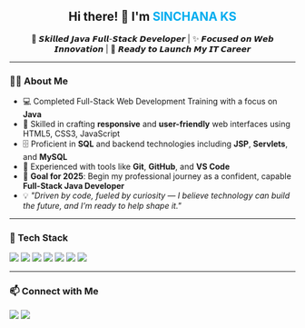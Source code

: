 <!-- Centered Header -->
<h2 align="center">Hi there! 👋 I'm <span style="color:#00ADEF;">SINCHANA KS</span></h2>
<p align="center">
  🔧 𝙎𝙠𝙞𝙡𝙡𝙚𝙙 𝙅𝙖𝙫𝙖 𝙁𝙪𝙡𝙡-𝙎𝙩𝙖𝙘𝙠 𝘿𝙚𝙫𝙚𝙡𝙤𝙥𝙚𝙧 | ✨ 𝙁𝙤𝙘𝙪𝙨𝙚𝙙 𝙤𝙣 𝙒𝙚𝙗 𝙄𝙣𝙣𝙤𝙫𝙖𝙩𝙞𝙤𝙣 | 🚀 𝙍𝙚𝙖𝙙𝙮 𝙩𝙤 𝙇𝙖𝙪𝙣𝙘𝙝 𝙈𝙮 𝙄𝙏 𝘾𝙖𝙧𝙚𝙚𝙧
</p>

---

### 👩‍💻 About Me

- 💻 Completed Full-Stack Web Development Training with a focus on **Java**
- 🎨 Skilled in crafting **responsive** and **user-friendly** web interfaces using HTML5, CSS3, JavaScript
- 🗄️ Proficient in **SQL** and backend technologies including **JSP**, **Servlets**, and **MySQL**
- 🔧 Experienced with tools like **Git**, **GitHub**, and **VS Code**
- 🎯 **Goal for 2025**: Begin my professional journey as a confident, capable **Full-Stack Java Developer**
- 💡 _"Driven by code, fueled by curiosity — I believe technology can build the future, and I’m ready to help shape it."_

---

### 🧰 Tech Stack

<p>
  <img src="https://img.shields.io/badge/Java-ED8B00?style=for-the-badge&logo=java&logoColor=white"/>
  <img src="https://img.shields.io/badge/HTML5-E34F26?style=for-the-badge&logo=html5&logoColor=white"/>
  <img src="https://img.shields.io/badge/CSS3-1572B6?style=for-the-badge&logo=css3&logoColor=white"/>
  <img src="https://img.shields.io/badge/JavaScript-F7DF1E?style=for-the-badge&logo=javascript&logoColor=black"/>
  <img src="https://img.shields.io/badge/MySQL-005C84?style=for-the-badge&logo=mysql&logoColor=white"/>
  <img src="https://img.shields.io/badge/Git-F05032?style=for-the-badge&logo=git&logoColor=white"/>
  <img src="https://img.shields.io/badge/GitHub-181717?style=for-the-badge&logo=github&logoColor=white"/>
</p>

---

### 📫 Connect with Me

<p>
  <a href="mailto:youremail@example.com"><img src="https://img.shields.io/badge/Email-D14836?style=for-the-badge&logo=gmail&logoColor=white"/></a>
  <a href="https://linkedin.com/in/yourprofile"><img src="https://img.shields.io/badge/LinkedIn-0A66C2?style=for-the-badge&logo=linkedin&logoColor=white"/></a>
</p>

